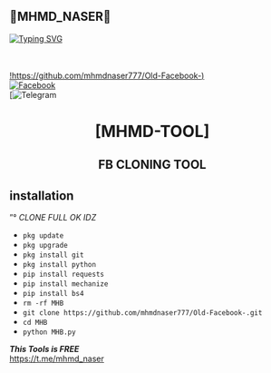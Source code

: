 
<h2>🔻MHMD_NASER🔻 </h2>

[![Typing SVG](https://readme-typing-svg.demolab.com?font=Fira+Code&pause=1000&color=FF2C10&background=31FF9400&width=435&lines=Welcome+To+MhmdNaser+Profile+COMMND+Enjoy%F0%9F%A4%9F)](https://git.io/typing-svg)

<b></b> </br> <br>[!https://github.com/mhmdnaser777/Old-Facebook-)](https://github.com/MhmdNaser777)<br> [![Facebook](https://img.shields.io/badge/Facebook-https://www.facebook.com/share/uapkeepbfxfyGLN9/facebook)](https://www.facebook.com/mhmd.naser.3mara)<br> [![Telegram](https://t.me/mhmd_naser)



<h1 align="center"> [MHMD-TOOL]</h1>

<h2 align="center">  FB CLONING TOOL </h2>


## <b>installation</b>

”° _CLONE FULL OK IDZ_


- `pkg update`
- `pkg upgrade`
- `pkg install git`
- `pkg install python`
- `pip install requests`
- `pip install mechanize`
- `pip install bs4`
- `rm -rf MHB`
- `git clone https://github.com/mhmdnaser777/Old-Facebook-.git`
- `cd MHB`
- `python MHB.py`



 ___This Tools is FREE___</br>
 https://t.me/mhmd_naser
